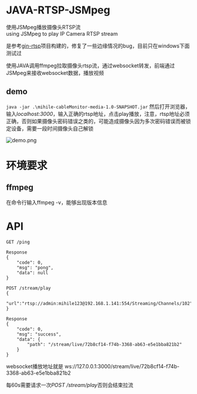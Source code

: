 # JAVA-RTSP-JSMpeg
使用JSMpeg播放摄像头RTSP流     
using JSMpeg to play IP Camera RTSP stream

是参考[gin-rtsp](https://github.com/wanghaoxi3000/gin-rtsp)项目构建的，修复了一些边缘情况的bug，目前只在windows下面测试过

使用JAVA调用ffmpeg拉取摄像头rtsp流，通过websocket转发，前端通过JSMpeg来接收websocket数据，播放视频
## demo
```java -jar .\mihile-cableMonitor-media-1.0-SNAPSHOT.jar```
然后打开浏览器，输入*localhost:3000*，输入正确的rtsp地址，点击play播放，注意，rtsp地址必须正确，否则如果摄像头密码错误之类的，可能造成摄像头因为多次密码错误而被锁定设备，需要一段时间摄像头自己解锁

![demo.png](demo.png)
# 环境要求
## ffmpeg
在命令行输入ffmpeg -v，能够出现版本信息

# API
```
GET /ping

Response
{
    "code": 0,
    "msg": "pong",
    "data": null
}
```

```
POST /stream/play
{
    "url":"rtsp://admin:mihile123@192.168.1.141:554/Streaming/Channels/102"
}

Response
{
    "code": 0,
    "msg": "success",
    "data": {
        "path": "/stream/live/72b8cf14-f74b-3368-ab63-e5e1bba821b2"
    }
}
```

websocket播放地址就是 ws://127.0.0.1:3000/stream/live/72b8cf14-f74b-3368-ab63-e5e1bba821b2

每60s需要请求一次*POST /stream/play*否则会结束拉流

